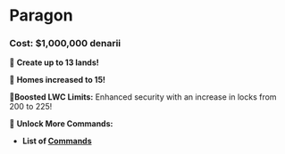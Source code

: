 # Paragon

### Cost: $1,000,000 denarii

🔹 **Create up to 13 lands!**

🔹 **Homes increased to 15!**

🔹**Boosted LWC Limits:** Enhanced security with an increase in locks from 200 to 225!

🔹 **Unlock More Commands:**

* **List of [Commands](https://docs.playtheatria.com/commands#paragon)**
